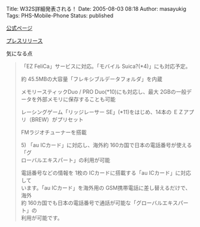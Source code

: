 Title: W32S詳細発表される！
Date: 2005-08-03 08:18
Author: masayukig
Tags: PHS-Mobile-Phone
Status: published

[公式ページ](http://www.sonyericsson.co.jp/product/au/w32s/index.html)

[プレスリリース](http://www.sonyericsson.co.jp/company/press/20050802_w32s.html)

気になる点  

> 「EZ FeliCa」サービスに対応。「モバイル Suica?(\*4)」にも対応予定。
>
> 約 45.5MBの大容量「フレキシブルデータフォルダ」を内蔵
>
> メモリースティックDuo / PRO Duo(\*10)にも対応し、最大
> 2GBの一般データを外部メモリに保存することも可能
>
> レーシングゲーム「リッジレーサー SE」(\*11)をはじめ、14本の
> ＥＺアプリ（BREW）がプリセット
>
> FMラジオチューナーを搭載
>
> 5\) 「au ICカード」に対応し、海外約 160カ国で日本の電話番号が使える「グ  
> ローバルエキスパート」の利用が可能
>
> 電話番号などの情報を 1枚の ICカードに搭載する「au
> ICカード」に対応して  
> います。「au ICカード」を海外用の GSM携帯電話に差し替えるだけで、海外  
> 約
> 160カ国でも日本の電話番号で通話が可能な「グローバルエキスパート」の  
> 利用が可能です。
